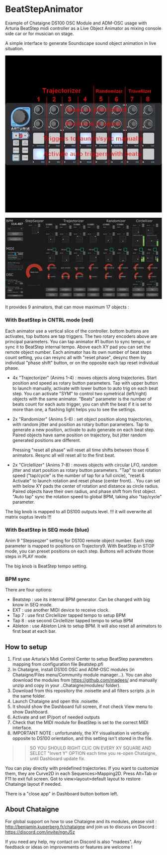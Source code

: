 # BeatStepAnimator
Example of Chataigne DS100 OSC Module and ADM-OSC usage with Arturia BeatStep midi controller as a Live Object Animator as mixing console side car or for musician on stage.

A simple interface to generate Soundscape sound object animation in live situation.

![](https://github.com/madees/BeatStepAnimator/blob/main/BeatStep.jpg)

![](https://github.com/madees/BeatStepAnimator/blob/main/Dashboard.JPG)

It provides 9 animators, that can move maximum 17 objects :

### With BeatStep in CNTRL mode (red)
Each animator use a vertical slice of the controller. bottom buttons are activates, top buttons are tap triggers. The two rotary encoders above are principal parameters.
You can tap animator #1 button to sync tempo, or sync it to BeatStep internal tempo.
Above each XY pad you can set the remote object number.
Each animator has its own number of beat steps count setting, you can resync all with "reset phase", desync them by individual "phase shift" button, or on the opposite each tap reset individual phase.

* 4x "Trajectorizer" (Anims 1-4) : moves objects along trajectories. Start position and speed as rotary button parameters. Tap with upper button to launch manually, activate with lower button to auto trig on each beat step. You can activate "SYM" to control two symetrical (left/right) objects with the same animator. "Beats" parameter is the number of beats count for each auto trigger, you can shift the beat if it is set to more than one, a flashing light helps you to see the settings.
* 2x "Randomizer" (Anims 5-6) : set object position along trajectories, with random jitter and position as rotary button parameters. Tap to generate a new position, activate to auto generate on each beat step. Paired objects have same position on trajectory, but jitter random generated positions are different.

  Pressing "reset all phase" will reset all time shifts between those 6 animators.
  Resync all will reset all to the first beat.
  
* 2x "Circlellizer" (Anims 7-8) : moves objects with circular LFO, random jitter and start position as rotary button parameters. "Tap" to set rotation speed ("tap/cycle" is the number of tap for a full circle), "reset & Activate" to launch rotation and reset phase (center front). . You can set with below XY pads the center of rotation and distance as circle radius. Paired objects have their own radius, and phase shift from first object. "Auto tap" sync the rotation speed to global BPM, taking also "tap/cycle" parameter.

The big knob is mapped to all DS100 outputs level. !!! it will overwrite all matrix ouptus levels !!!

### With BeatStep in SEQ mode (blue)
Anim 9 "Stepseqzer" setting for DS100 remote object number.
Each step parameter is mapped to positions on Trajectory9.
With BeatStep in STOP mode, you can preset positions on each step. Buttons will activate those steps in PLAY mode.

The big knob is BeatStep tempo setting.

### BPM sync
There are four options:
* Beatstep : use its internal BPM generator. Can be changed with big know in SEQ mode.
* EXT : use another MIDI device to receive clock.
* Tap 7 : use first Circlellizer tapped tempo to setup BPM
* Tap 8 : use second Circlellizer tapped tempo to setup BPM
* Ableton : use Ableton Link to setup BPM. It will also reset all animators to first beat at each bar.

## How to setup
1. First use Arturia's Midi Control Center to setup BeatStep parameters mapping from configuration file Beatstep.pfi
2. In Chataigne, install DS100 OSC and ADM-OSC modules (in Chataigne/Files menu/Community module manager...). You can also download the modules from https://github.com/madees/ and manually unzip and copy in your ..Chataigne/modules/ folder).
3. Download from this repository the .noisette and all filters scripts .js in the same folder.
5. Launch Chataigne and open this .noisette.
6. It should show the Dashboard full screen, if not check View menu to show Dashboard.
7. Activate and set IP/port of needed outputs
8. Check that the MIDI module for BeatStep is set to the correct MIDI interface.
9. IMPORTANT NOTE : unfortunately, the XY visualisation is vertically opposite to DS100 orientation, and this setting isn't stored in the file.
>> SO YOU SHOULD RIGHT CLIC ON EVERY XY SQUARE AND SELECT "Invert Y" OPTION each time you re-open Chataigne, until Dashboard update fix.

You can play directly with predefined trajectories. If you want to customize them, they are Curve2D in each Sequences>Mapping2D.
Press Alt+Tab or F11 to exit full screen. Got to view>layout>default layout to restore Chatainge layout if needed.

There is a "close app" in Dashboard button bottom left.

## About Chataigne
For global support on how to use Chataigne and its modules, please visit : http://benjamin.kuperberg.fr/chataigne and join us to discuss on Discord : https://discord.com/invite/ngnJ5z 

If you need any help, my contact on Discord is also "madees". Any feedback or ideas on improvements or features are welcome !
